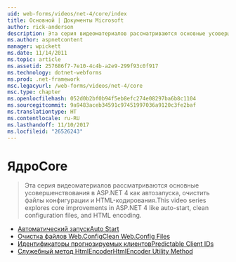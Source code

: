 ```yaml
---
uid: web-forms/videos/net-4/core/index
title: Основной | Документы Microsoft
author: rick-anderson
description: Эта серия видеоматериалов рассматриваются основные усовершенствования в ASP.NET 4 как автозапуска, очистить файлы конфигурации и HTML-кодирования.
ms.author: aspnetcontent
manager: wpickett
ms.date: 11/14/2011
ms.topic: article
ms.assetid: 257686f7-7e10-4c4b-a2e9-299f93c0f917
ms.technology: dotnet-webforms
ms.prod: .net-framework
msc.legacyurl: /web-forms/videos/net-4/core
msc.type: chapter
ms.openlocfilehash: 052d0b2bf0b94f5eb8efc274e08297ba6b8c1104
ms.sourcegitcommit: 9a9483aceb34591c97451997036a9120c3fe2baf
ms.translationtype: HT
ms.contentlocale: ru-RU
ms.lasthandoff: 11/10/2017
ms.locfileid: "26526243"
---
```

<a name="core"></a><span data-ttu-id="7b739-103">Ядро</span><span class="sxs-lookup"><span data-stu-id="7b739-103">Core</span></span>
====================
> <span data-ttu-id="7b739-104">Эта серия видеоматериалов рассматриваются основные усовершенствования в ASP.NET 4 как автозапуска, очистить файлы конфигурации и HTML-кодирования.</span><span class="sxs-lookup"><span data-stu-id="7b739-104">This video series explores core improvements in ASP.NET 4 like auto-start, clean configuration files, and HTML encoding.</span></span>


- [<span data-ttu-id="7b739-105">Автоматический запуск</span><span class="sxs-lookup"><span data-stu-id="7b739-105">Auto Start</span></span>](aspnet-4-quick-hit-auto-start.md)
- [<span data-ttu-id="7b739-106">Очистка файлов Web.Config</span><span class="sxs-lookup"><span data-stu-id="7b739-106">Clean Web.Config Files</span></span>](aspnet-4-quick-hit-clean-webconfig-files.md)
- [<span data-ttu-id="7b739-107">Идентификаторы прогнозируемых клиентов</span><span class="sxs-lookup"><span data-stu-id="7b739-107">Predictable Client IDs</span></span>](aspnet-4-quick-hit-predictable-client-ids.md)
- [<span data-ttu-id="7b739-108">Служебный метод HtmlEncoder</span><span class="sxs-lookup"><span data-stu-id="7b739-108">HtmlEncoder Utility Method</span></span>](aspnet-4-quick-hit-the-htmlencoder-utility-method.md)
